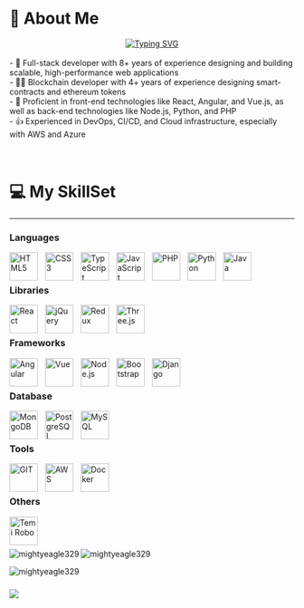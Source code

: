 # 💫 About Me

<div align="center">
  <a href="https://git.io/typing-svg"><img src="https://readme-typing-svg.herokuapp.com?font=Pacifico&pause=1000&center=true&vCenter=true&width=670&height=100&lines=Full+Stack+Developer;6%2B+years+experience;Always+learning+new+tech" alt="Typing SVG" /></a>
</div>

<br/>
- 🔭 Full-stack developer with 8+ years of experience designing and building scalable, high-performance web applications<br/>
- 🙏🏻 Blockchain developer with 4+ years of experience designing smart-contracts and ethereum tokens<br/>
- 🌱 Proficient in front-end technologies like React, Angular, and Vue.js, as well as back-end technologies like Node.js, Python, and PHP<br/>
- 👍 Experienced in DevOps, CI/CD, and Cloud infrastructure, especially with AWS and Azure<br/>
<br/><br/>

# 💻 My SkillSet
---

### Languages

<img align="left" alt="HTML5" width="50px" style="padding-right:10px;" src="https://cdn.jsdelivr.net/gh/devicons/devicon/icons/html5/html5-plain.svg" />
<img align="left" alt="CSS3" width="50px" style="padding-right:10px;" src="https://cdn.jsdelivr.net/gh/devicons/devicon/icons/css3/css3-plain.svg" />
<img align="left" alt="TypeScript" width="50px" style="padding-right:10px;" src="https://techstack-generator.vercel.app/ts-icon.svg" />
<img align="left" alt="JavaScript" width="50px" style="padding-right:10px;" src="https://techstack-generator.vercel.app/js-icon.svg" />
<img align="left" alt="PHP" width="50px" style="padding-right:10px;" src="https://cdn.jsdelivr.net/gh/devicons/devicon/icons/php/php-plain.svg" />
<img align="left" alt="Python" width="50px" style="padding-right:10px;" src="https://techstack-generator.vercel.app/python-icon.svg" />
<img align="left" alt="Java" width="50px" style="padding-right:10px;" src="https://techstack-generator.vercel.app/java-icon.svg" /><br/>
<br/>

### Libraries

<img align="left" alt="React" width="50px" style="padding-right:10px;" src="https://techstack-generator.vercel.app/react-icon.svg" />
<img align="left" alt="jQuery" width="50px" style="padding-right:10px;" src="https://cdn.jsdelivr.net/gh/devicons/devicon/icons/jquery/jquery-plain.svg" />
<img align="left" alt="Redux" width="50px" style="padding-right:10px;" src="https://techstack-generator.vercel.app/redux-icon.svg" />
<img align="left" alt="Three.js" width="50px" style="padding-right:10px;" src="https://cdn.jsdelivr.net/gh/devicons/devicon/icons/threejs/threejs-original.svg" /><br/>
<br/>

### Frameworks

<img align="left" alt="Angular" width="50px" style="padding-right:10px;" src="https://cdn.jsdelivr.net/gh/devicons/devicon/icons/angularjs/angularjs-plain.svg" />
<img align="left" alt="Vue" width="50px" style="padding-right:10px;" src="https://cdn.jsdelivr.net/gh/devicons/devicon/icons/vuejs/vuejs-plain.svg" />
<img align="left" alt="Node.js" width="50px" style="padding-right:10px;" src="https://cdn.jsdelivr.net/gh/devicons/devicon/icons/nodejs/nodejs-plain.svg" />
<img align="left" alt="Bootstrap" width="50px" style="padding-right:10px;" src="https://cdn.jsdelivr.net/gh/devicons/devicon/icons/bootstrap/bootstrap-plain.svg" />
<img align="left" alt="Django" width="50px" style="padding-right:10px;" src="https://techstack-generator.vercel.app/django-icon.svg" /><br/>
<br/>

### Database

<img align="left" alt="MongoDB" width="50px" style="padding-right:10px;" src="https://cdn.jsdelivr.net/gh/devicons/devicon/icons/mongodb/mongodb-plain.svg" />
<img align="left" alt="PostgreSQL" width="50px" style="padding-right:10px;" src="https://cdn.jsdelivr.net/gh/devicons/devicon/icons/postgresql/postgresql-plain.svg" />
<img align="left" alt="MySQL" width="50px" style="padding-right:10px;" src="https://techstack-generator.vercel.app/mysql-icon.svg" /><br/>
<br/>

### Tools

<img align="left" alt="GIT" width="50px" style="padding-right:10px;" src="https://cdn.jsdelivr.net/gh/devicons/devicon/icons/git/git-plain.svg" />
<img align="left" alt="AWS" width="50px" style="padding-right:10px;" src="https://techstack-generator.vercel.app/aws-icon.svg" />
<img align="left" alt="Docker" width="50px" style="padding-right:10px;" src="https://techstack-generator.vercel.app/docker-icon.svg" /><br/>

<br/>

### Others

<img title="Temi Robo" align="left" alt="Temi Robo" width="50px" style="padding-right:10px;" src="https://user-images.githubusercontent.com/67447840/220040155-de098efa-a4c3-42d3-ae99-724e09360704.png" /><br /><br />

### 
<p><img align="left" src="https://github-readme-stats.vercel.app/api/top-langs?username=mightyeagle329&show_icons=true&locale=en&layout=compact&theme=onedark" alt="mightyeagle329" /></p>

<p><img align="center" src="https://github-readme-stats.vercel.app/api?username=mightyeagle329&show_icons=true&locale=en&theme=onedark" alt="mightyeagle329" /></p>

<p><img align="center" src="https://github-readme-streak-stats.herokuapp.com/?user=mightyeagle329&theme=onedark" alt="mightyeagle329" /></p>

### 
<img src="https://github-profile-trophy.vercel.app/?username=mightyeagle329&theme=gruvbox&title=Stars,Followers,Commits,PullRequest,Issues,Repositories" />
